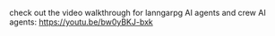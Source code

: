 check out the video walkthrough for lanngarpg AI agents and crew AI agents: https://youtu.be/bw0yBKJ-bxk
